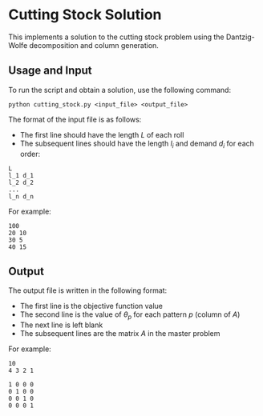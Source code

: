 # Cutting Stock Solution

This implements a solution to the cutting stock problem using the Dantzig-Wolfe decomposition and column generation.

## Usage and Input

To run the script and obtain a solution, use the following command:

```
python cutting_stock.py <input_file> <output_file>
```

The format of the input file is as follows:

* The first line should have the length $L$ of each roll
* The subsequent lines should have the length $l_i$ and demand $d_i$ for each order:

```
L
l_1 d_1
l_2 d_2
...
l_n d_n
```

For example:

```
100
20 10
30 5
40 15
```

## Output

The output file is written in the following format:
* The first line is the objective function value
* The second line is the value of $\theta_p$ for each pattern $p$ (column of $A$)
* The next line is left blank
* The subsequent lines are the matrix $A$ in the master problem

For example:
```
10
4 3 2 1 

1 0 0 0 
0 1 0 0 
0 0 1 0 
0 0 0 1 
```